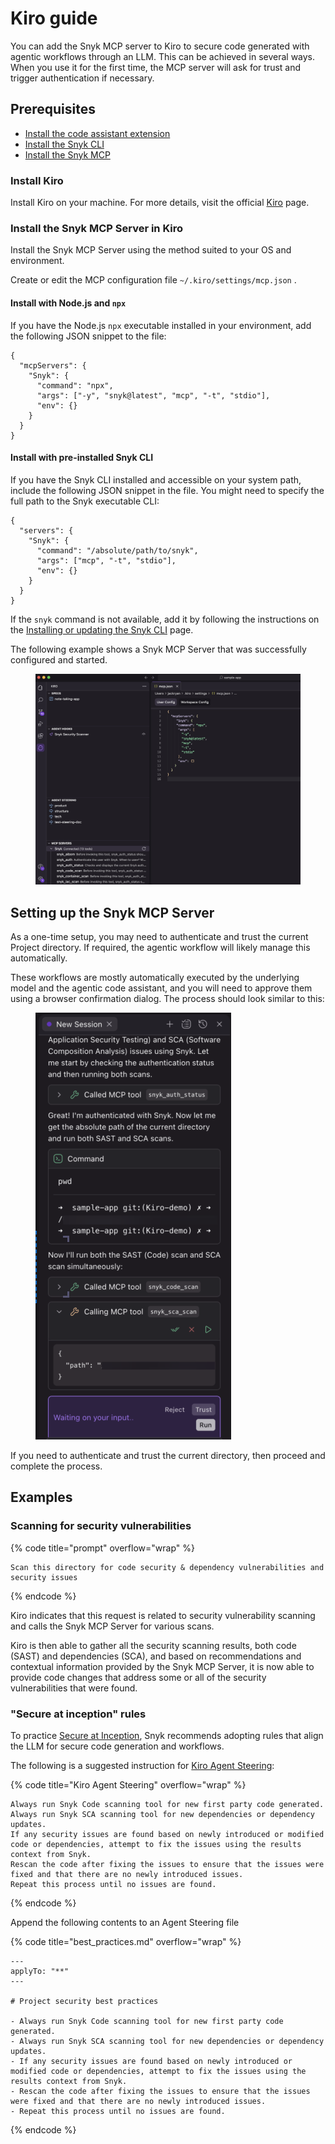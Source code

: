# Kiro guide

You can add the Snyk MCP server to Kiro to secure code generated with agentic workflows through an LLM. This can be achieved in several ways. When you use it for the first time, the MCP server will ask for trust and trigger authentication if necessary.

## Prerequisites

* [Install the code assistant extension](kiro-guide.md#install-kiro)
* [Install the Snyk CLI](../../../developer-tools/snyk-cli/install-or-update-the-snyk-cli/)
* [Install the Snyk MCP](kiro-guide.md#install-the-snyk-mcp-server-in-kiro)

### Install Kiro

Install Kiro on your machine. For more details, visit the official [Kiro](https://kiro.dev/) page.

### Install the Snyk MCP Server in Kiro

Install the Snyk MCP Server using the method suited to your OS and environment.

Create or edit the MCP configuration file `~/.kiro/settings/mcp.json` .

#### Install with Node.js and `npx`

If you have the Node.js `npx` executable installed in your environment, add the following JSON snippet to the file:

```json5
{
  "mcpServers": {
    "Snyk": {
      "command": "npx",
      "args": ["-y", "snyk@latest", "mcp", "-t", "stdio"],
      "env": {}
    }
  }
}
```

#### Install with pre-installed Snyk CLI

If you have the Snyk CLI installed and accessible on your system path, include the following JSON snippet in the file. You might need to specify the full path to the Snyk executable CLI:

```json5
{
  "servers": {
    "Snyk": {
      "command": "/absolute/path/to/snyk",
      "args": ["mcp", "-t", "stdio"],
      "env": {}
    }
  }
}
```

If the `snyk` command is not available, add it by following the instructions on the [Installing or updating the Snyk CLI](../../../developer-tools/snyk-cli/install-or-update-the-snyk-cli/) page.&#x20;

The following example shows a Snyk MCP Server that was successfully configured and started.

<figure><img src="../../../.gitbook/assets/image (520).png" alt=""><figcaption></figcaption></figure>

## Setting up the Snyk MCP Server

As a one-time setup, you may need to authenticate and trust the current Project directory. If required, the agentic workflow will likely manage this automatically.

These workflows are mostly automatically executed by the underlying model and the agentic code assistant, and you will need to approve them using a browser confirmation dialog. The process should look similar to this:

<figure><img src="../../../.gitbook/assets/image (521).png" alt=""><figcaption></figcaption></figure>

If you need to authenticate and trust the current directory, then proceed and complete the process.

## Examples

### Scanning for security vulnerabilities

{% code title="prompt" overflow="wrap" %}
```
Scan this directory for code security & dependency vulnerabilities and security issues
```
{% endcode %}

Kiro indicates that this request is related to security vulnerability scanning and calls the Snyk MCP Server for various scans.

Kiro is then able to gather all the security scanning results, both code (SAST) and dependencies (SCA), and based on recommendations and contextual information provided by the Snyk MCP Server, it is now able to provide code changes that address some or all of the security vulnerabilities that were found.

### "Secure at inception" rules

To practice [Secure at Inception](https://snyk.io/solutions/secure-ai-generated-code/), Snyk recommends adopting rules that align the LLM for secure code generation and workflows.

The following is a suggested instruction for [Kiro Agent Steering](https://kiro.dev/docs/steering/):

{% code title="Kiro Agent Steering" overflow="wrap" %}
```
Always run Snyk Code scanning tool for new first party code generated.
Always run Snyk SCA scanning tool for new dependencies or dependency updates.
If any security issues are found based on newly introduced or modified code or dependencies, attempt to fix the issues using the results context from Snyk.
Rescan the code after fixing the issues to ensure that the issues were fixed and that there are no newly introduced issues.
Repeat this process until no issues are found.
```
{% endcode %}

Append the following contents to an Agent Steering file

{% code title="best_practices.md" overflow="wrap" %}
```
---
applyTo: "**"
---

# Project security best practices

- Always run Snyk Code scanning tool for new first party code generated.
- Always run Snyk SCA scanning tool for new dependencies or dependency updates.
- If any security issues are found based on newly introduced or modified code or dependencies, attempt to fix the issues using the results context from Snyk.
- Rescan the code after fixing the issues to ensure that the issues were fixed and that there are no newly introduced issues.
- Repeat this process until no issues are found.
```
{% endcode %}
